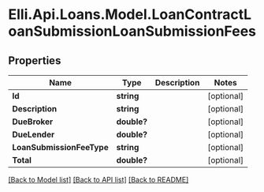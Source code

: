 # Elli.Api.Loans.Model.LoanContractLoanSubmissionLoanSubmissionFees
## Properties

Name | Type | Description | Notes
------------ | ------------- | ------------- | -------------
**Id** | **string** |  | [optional] 
**Description** | **string** |  | [optional] 
**DueBroker** | **double?** |  | [optional] 
**DueLender** | **double?** |  | [optional] 
**LoanSubmissionFeeType** | **string** |  | [optional] 
**Total** | **double?** |  | [optional] 

[[Back to Model list]](../README.md#documentation-for-models) [[Back to API list]](../README.md#documentation-for-api-endpoints) [[Back to README]](../README.md)

